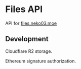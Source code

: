# Files API
API for [files.neko03.moe](https://files.neko03.moe)

## Development
Cloudflare R2 storage.

Ethereum signature authorization.
